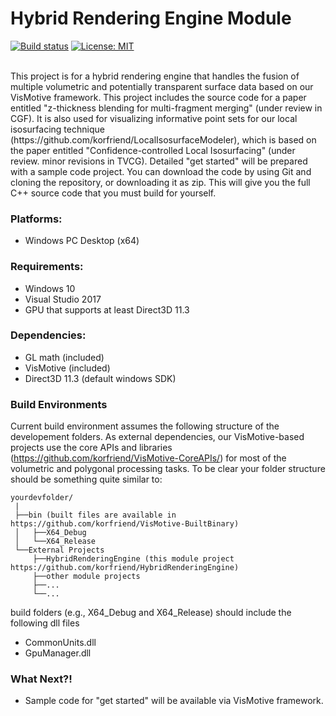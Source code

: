 # Hybrid Rendering Engine Module

[![Build status][s1]][av] [![License: MIT][s3]][li]

[s1]: https://ci.appveyor.com/api/projects/status/8m3u1m2uhjpnumbj?svg=true
[s3]: https://img.shields.io/badge/License-MIT-orange.svg

[av]: https://ci.appveyor.com/project/korfriend/hybridrenderingengine
[li]: https://opensource.org/licenses/MIT

<br/>
This project is for a hybrid rendering engine that handles the fusion of multiple volumetric and potentially transparent surface data based on our VisMotive framework. This project includes the source code for a paper entitled "z-thickness blending for multi-fragment merging" (under review in CGF). It is also used for visualizing informative point sets for our local isosurfacing technique (https://github.com/korfriend/LocalIsosurfaceModeler), which is based on the paper entitled "Confidence-controlled Local Isosurfacing" (under review. minor revisions in TVCG). Detailed "get started" will be prepared with a sample code project. You can download the code by using Git and cloning the repository, or downloading it as zip. This will give you the full C++ source code that you must build for yourself. 

### Platforms:
- Windows PC Desktop (x64)

### Requirements:

- Windows 10
- Visual Studio 2017
- GPU that supports at least Direct3D 11.3

### Dependencies:

- GL math (included)
- VisMotive (included)
- Direct3D 11.3 (default windows SDK) 

### Build Environments
Current build environment assumes the following structure of the developement folders. As external dependencies, our VisMotive-based projects use the core APIs and libraries (https://github.com/korfriend/VisMotive-CoreAPIs/) for most of the volumetric and polygonal processing tasks. To be clear your folder structure should be something quite similar to:

    yourdevfolder/
     |
     ├──bin (built files are available in https://github.com/korfriend/VisMotive-BuiltBinary)
     │   ├──X64_Debug
     │   └──X64_Release
     └──External Projects
         ├──HybridRenderingEngine (this module project https://github.com/korfriend/HybridRenderingEngine)
         ├──other module projects
         ├──...
         └──...

build folders (e.g., X64_Debug and X64_Release) should include the following dll files
- CommonUnits.dll
- GpuManager.dll

### What Next?!
- Sample code for "get started" will be available via VisMotive framework.
